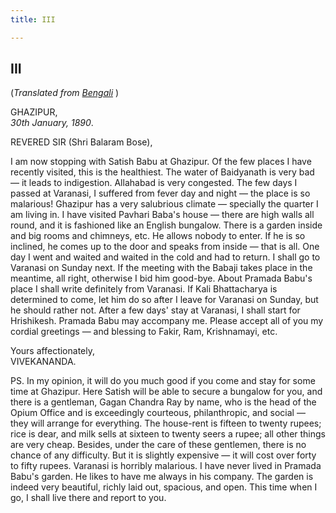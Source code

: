 ```yaml
---
title: III

---
```





  

  


## III

(*Translated from [Bengali](b6025e7003.pdf)* )

GHAZIPUR,  
*30th January, 1890*.

REVERED SIR (Shri Balaram Bose),

I am now stopping with Satish Babu at Ghazipur. Of the few places I have
recently visited, this is the healthiest. The water of Baidyanath is
very bad — it leads to indigestion. Allahabad is very congested. The few
days I passed at Varanasi, I suffered from fever day and night — the
place is so malarious! Ghazipur has a very salubrious climate —
specially the quarter I am living in. I have visited Pavhari Baba's
house — there are high walls all round, and it is fashioned like an
English bungalow. There is a garden inside and big rooms and chimneys,
etc. He allows nobody to enter. If he is so inclined, he comes up to the
door and speaks from inside — that is all. One day I went and waited and
waited in the cold and had to return. I shall go to Varanasi on Sunday
next. If the meeting with the Babaji takes place in the meantime, all
right, otherwise I bid him good-bye. About Pramada Babu's place I shall
write definitely from Varanasi. If Kali Bhattacharya is determined to
come, let him do so after I leave for Varanasi on Sunday, but he should
rather not. After a few days' stay at Varanasi, I shall start for
Hrishikesh. Pramada Babu may accompany me. Please accept all of you my
cordial greetings — and blessing to Fakir, Ram, Krishnamayi, etc.

Yours affectionately,  
VIVEKANANDA.

  
PS. In my opinion, it will do you much good if you come and stay for
some time at Ghazipur. Here Satish will be able to secure a bungalow for
you, and there is a gentleman, Gagan Chandra Ray by name, who is the
head of the Opium Office and is exceedingly courteous, philanthropic,
and social — they will arrange for everything. The house-rent is fifteen
to twenty rupees; rice is dear, and milk sells at sixteen to twenty
seers a rupee; all other things are very cheap. Besides, under the care
of these gentlemen, there is no chance of any difficulty. But it is
slightly expensive — it will cost over forty to fifty rupees. Varanasi
is horribly malarious. I have never lived in Pramada Babu's garden. He
likes to have me always in his company. The garden is indeed very
beautiful, richly laid out, spacious, and open. This time when I go, I
shall live there and report to you.


